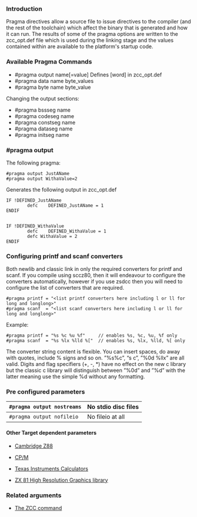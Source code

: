 
### Introduction

Pragma directives allow a source file to issue directives to the compiler (and the rest of the toolchain) which affect the binary that is generated and how it can run. The results of some of the pragma options are written to the zcc_opt.def file which is used during the linking stage and the values contained within are available to the platform's startup code.

### Available Pragma Commands

*  #pragma output name[=value] Defines [word] in zcc_opt.def
*  #pragma data name byte_values
*  #pragma byte name byte_value

Changing the output sections:

* #pragma bssseg name
* #pragma codeseg name
* #pragma constseg name
* #pragma dataseg name
* #pragma initseg name


### #pragma output

The following pragma:

	#pragma output JustAName
	#pragma output WithaValue=2


Generates the following output in zcc_opt.def

	
	IF !DEFINED_JustAName
	        defc    DEFINED_JustAName = 1
	ENDIF
	
	
	IF !DEFINED_WithaValue
	        defc    DEFINED_WithaValue = 1
	        defc WithaValue = 2
	ENDIF



### Configuring printf and scanf converters

Both newlib and classic link in only the required converters for printf and scanf. If you compile using sccz80, then it will endeavour to configure the converters automatically, however if you use zsdcc then you will need to configure the list of converters that are required.

    #pragma printf = "<list printf converters here including l or ll for long and longlong>"
    #pragma scanf  = "<list scanf converters here including l or ll for long and longlong>"

Example:

    #pragma printf = "%s %c %u %f"     // enables %s, %c, %u, %f only 
    #pragma scanf  = "%s %lx %lld %["  // enables %s, %lx, %lld, %[ only

The converter string content is flexible. You can insert spaces, do away with quotes, include % signs and so on. ”%s%c”, “s c”, ”%0d %llx” are all valid. Digits and flag specifiers (+, -, *) have no effect on the new c library but the classic c library will distinguish between ”%0d” and ”%d” with the latter meaning use the simple %d without any formatting.

### Pre configured parameters
 
| `#pragma output nostreams` | No stdio disc files | 
| ---------------------------- | ------------------- | 
| `#pragma output nofileio` | No fileio at all    | 

####  Other Target dependent parameters 

*  [Cambridge Z88](platform/z88_applications#compiler_directives)

*  [CP/M](platform/cpm#Optimization)

*  [Texas Instruments Calculators](platform/ticalc#pragma_parameters)

*  [ZX 81 High Resolution Graphics library](library/zx81#base_graphics_global_variable)

### Related arguments


*  [The ZCC command](/zcc)
